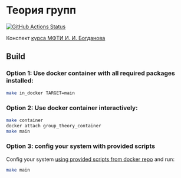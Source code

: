 # Теория групп

[![GitHub Actions Status](https://github.com/rudenkornk/group_theory/actions/workflows/workflow.yml/badge.svg)](https://github.com/rudenkornk/group_theory/actions)

Конспект [курса МФТИ И. И. Богданова](https://www.youtube.com/playlist?list=PLyBWNG-pZKx6pWlAfPRo2X_kPWyzq1ebj)

## Build
### Option 1: Use docker container with all required packages installed:
```bash
make in_docker TARGET=main
```

### Option 2: Use docker container interactively:
```bash
make container
docker attach group_theory_container
make main
```

### Option 3: config your system with provided scripts
Config your system [using provided scripts from docker repo](https://github.com/rudenkornk/docker_latex#3-use-scripts-from-this-repository-to-setup-your-own-system) and run:
```bash
make main
```

